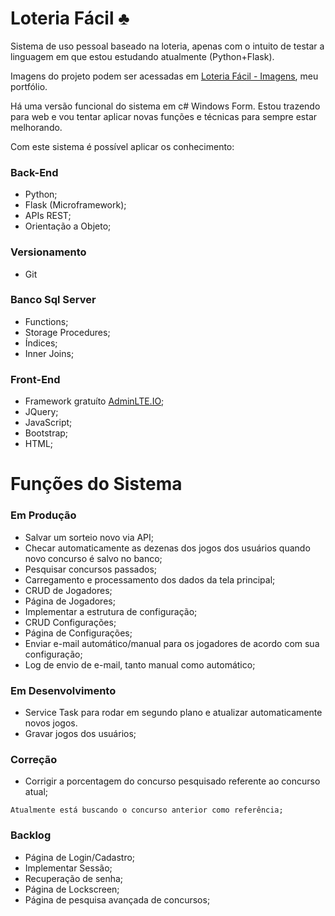 # Loteria Fácil ♣

Sistema de uso pessoal baseado na loteria, apenas com o intuito de testar a linguagem em que estou estudando atualmente (Python+Flask).

Imagens do projeto podem ser acessadas em [Loteria Fácil - Imagens](https://drive.google.com/folderview?id=121vKkNHt1FrecUyWdeal1Qf7-Pu0hfz3), meu portfólio. 

Há uma versão funcional do sistema em c# Windows Form. Estou trazendo para web e vou tentar aplicar novas funções e técnicas para sempre estar melhorando.

Com este sistema é possível aplicar os conhecimento: 

### Back-End
* Python;
* Flask (Microframework);
* APIs REST;
* Orientação a Objeto;

### Versionamento
* Git

### Banco Sql Server
* Functions;
* Storage Procedures;
* Índices;
* Inner Joins;

### Front-End
* Framework gratuíto [AdminLTE.IO](https://adminlte.io/);
* JQuery;
* JavaScript;
* Bootstrap;
* HTML;

# Funções do Sistema

### Em Produção
* Salvar um sorteio novo via API;
* Checar automaticamente as dezenas dos jogos dos usuários quando novo concurso é salvo no banco;
* Pesquisar concursos passados;
* Carregamento e processamento dos dados da tela principal;
* CRUD de Jogadores;
* Página de Jogadores;
* Implementar a estrutura de configuração;
* CRUD Configurações;
* Página de Configurações;
* Enviar e-mail automático/manual para os jogadores de acordo com sua configuração;
* Log de envio de e-mail, tanto manual como automático;

### Em Desenvolvimento
* Service Task para rodar em segundo plano e atualizar automaticamente novos jogos.
* Gravar jogos dos usuários;

### Correção
* Corrigir a porcentagem do concurso pesquisado referente ao concurso atual;
```
Atualmente está buscando o concurso anterior como referência;
```
### Backlog
* Página de Login/Cadastro;
* Implementar Sessão;
* Recuperação de senha; 
* Página de Lockscreen;
* Página de pesquisa avançada de concursos;
